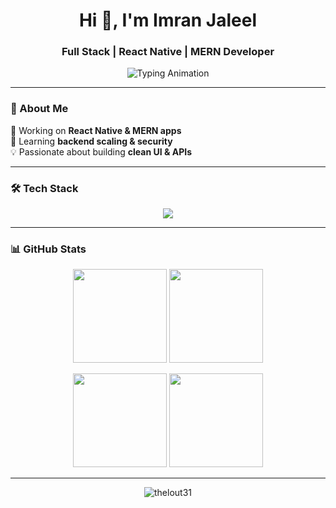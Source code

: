 <h1 align="center">Hi 👋, I'm Imran Jaleel</h1>
<h3 align="center">Full Stack | React Native | MERN Developer</h3>

<p align="center">
  <img src="https://readme-typing-svg.herokuapp.com?font=Fira+Code&size=22&duration=3000&pause=1000&color=00C4FF&center=true&vCenter=true&width=440&lines=While(!(succeed=try()));Passionate+Developer;React+Native+%7C+MERN+%7C+Open+Source" alt="Typing Animation" />
</p>

---

### 🚀 About Me  
🔭 Working on **React Native & MERN apps**  
🌱 Learning **backend scaling & security**  
💡 Passionate about building **clean UI & APIs**  

---

### 🛠 Tech Stack
<p align="center">
  <img src="https://skillicons.dev/icons?i=react,nodejs,express,mongodb,python,java,javascript,html,css,git,firebase" />
</p>

---

### 📊 GitHub Stats
<p align="center">
  <img src="https://github-readme-stats.vercel.app/api?username=thelout31&show_icons=true&theme=tokyonight&hide_rank=false&count_private=true&hide_title=true" height="150"/>
  <img src="https://github-readme-stats.vercel.app/api/top-langs/?username=thelout31&layout=compact&theme=tokyonight&hide_title=true" height="150"/>
</p>

<p align="center">
  <img src="https://github-readme-streak-stats.herokuapp.com/?user=thelout31&theme=tokyonight&hide_border=false" height="150"/>
  <img src="https://github-profile-trophy.vercel.app/?username=thelout31&theme=dracula&no-frame=true&row=1&column=6" height="150"/>
</p>

---

<p align="center">
 <img src="https://komarev.com/ghpvc/?username=thelout31&label=Profile%20views&color=0e75b6&style=flat" alt="thelout31" />
</p>
